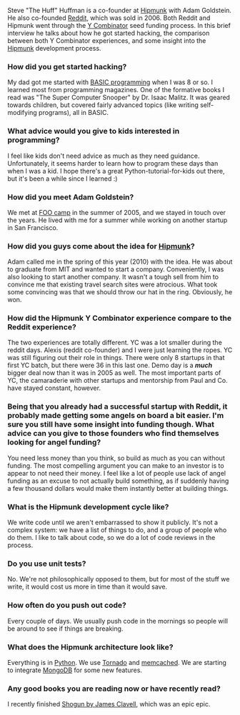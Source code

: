 Steve "The Huff" Huffman is a co-founder at <a href="http://www.hipmunk.com/">Hipmunk</a> with Adam Goldstein. He also co-founded <a href="http://reddit.com">Reddit</a>, which was sold in 2006. Both Reddit and Hipmunk went through the <a href="http://ycombinator.com">Y Combinator</a> seed funding process. In this brief interview he talks about how he got started hacking, the comparison between both Y Combinator experiences, and some insight into the <a href="http://hipmunk.com">Hipmunk</a> development process.

### How did you get started hacking?

My dad got me started with <a href="http://en.wikipedia.org/wiki/BASIC">BASIC programming</a> when I was 8 or so. I learned most from programming magazines. One of the formative books I read was "The Super Computer Snooper" by Dr. Isaac Malitz. It was geared towards children, but covered fairly advanced topics (like writing self-modifying programs), all in BASIC.

### What advice would you give to kids interested in programming?

I feel like kids don't need advice as much as they need guidance. Unfortunately, it seems harder to learn how to program these days than when I was a kid. I hope there's a great Python-tutorial-for-kids out there, but it's been a while since I learned :)

### How did you meet Adam Goldstein?

We met at <a href="http://en.wikipedia.org/wiki/Foo_Camp">FOO camp</a> in the summer of 2005, and we stayed in touch over the years. He lived with me for a summer while working on another startup in San Francisco.

### How did you guys come about the idea for <a href="http://www.hipmunk.com">Hipmunk</a>?

Adam called me in the spring of this year (2010) with the idea. He was about to graduate from MIT and wanted to start a company. Conveniently, I was also looking to start another company. It wasn't a tough sell from him to convince me that existing travel search sites were atrocious. What took some convincing was that we should throw our hat in the ring. Obviously, he won.

### How did the Hipmunk Y Combinator experience compare to the Reddit experience?

The two experiences are totally different. YC was a lot smaller during the reddit days. Alexis (reddit co-founder) and I were just learning the ropes. YC was still figuring out their role in things. There were only 8 startups in that first YC batch, but there were 36 in this last one. Demo day is a <b>*much*</b> bigger deal now than it was in 2005 as well.
The most important parts of YC, the camaraderie with other startups and mentorship from Paul and Co. have stayed constant, however.

### Being that you already had a successful startup with Reddit, it probably made getting some angels on board a bit easier. I'm sure you still have some insight into funding though. What advice can you give to those founders who find themselves looking for angel funding?

You need less money than you think, so build as much as you can without funding. The most compelling argument you can make to an investor is to appear to not need their money. I feel like a lot of people use lack of angel funding as an excuse to not actually build something, as if suddenly having a few thousand dollars would make them instantly better at building things.

### What is the Hipmunk development cycle like?

We write code until we aren't embarrassed to show it publicly. It's not a complex system: we have a list of things to do, and a group of people who do them. I like to talk about code, so we do a lot of code reviews in the process.

### Do you use unit tests?

No. We're not philosophically opposed to them, but for most of the stuff we write, it would cost us more in time than it would save.

### How often do you push out code?

Every couple of days. We usually push code in the mornings so people will be around to see if things are breaking.

### What does the Hipmunk architecture look like?

Everything is in <a href="http://python.org/">Python</a>. We use <a href="http://www.tornadoweb.org/">Tornado</a> and <a href="http://memcached.org/">memcached</a>. We are starting to integrate <a href="http://www.mongodb.org/">MongoDB</a> for some new features.

### Any good books you are reading now or have recently read?

I recently finished <a href="http://en.wikipedia.org/wiki/Sh%C5%8Dgun_(novel)">Shogun by James Clavell</a>, which was an epic epic.
